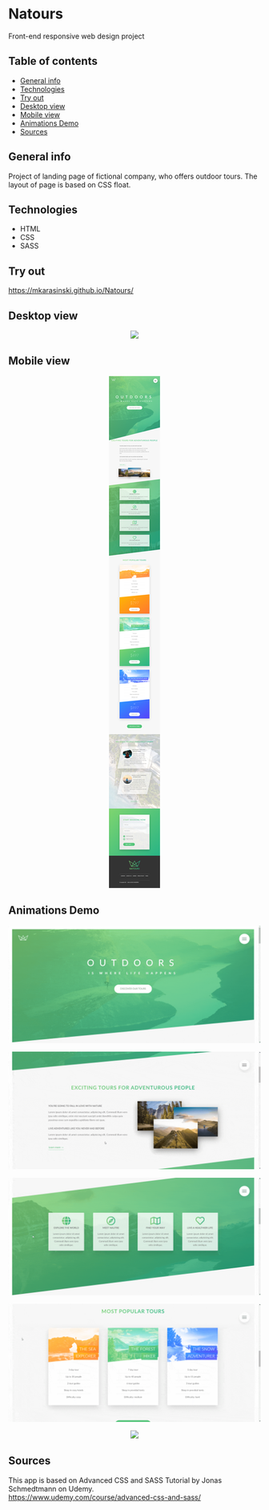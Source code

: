 # Natours 
Front-end responsive web design project

## Table of contents
* [General info](#general-info)
* [Technologies](#technologies)
* [Try out](#try-out)
* [Desktop view](#desktop-view)
* [Mobile view](#mobile-view)
* [Animations Demo](#animations-demo)
* [Sources](#sources)

## General info

Project of landing page of fictional company, who offers outdoor tours. The layout of page is based on CSS float.

## Technologies
* HTML
* CSS
* SASS

## Try out
https://mkarasinski.github.io/Natours/

## Desktop view
<p align="center">
  <img src="./demo/desktopView.png" />
</p>

## Mobile view
<p align="center">
  <img src="./demo/mobileView.png" />
</p>

## Animations Demo

<p align="center">
  <img src="./demo/part_1.gif" />
</p>
  
<p align="center">
  <img src="./demo/part_2.gif" />
</p>
  
<p align="center">
  <img src="./demo/part_3.gif" />
</p>
  
<p align="center">
  <img src="./demo/part_4.gif" />
</p>
  
<p align="center">
  <img src="./demo/part_5.gif" />
</p>

## Sources
This app is based on Advanced CSS and SASS Tutorial by Jonas Schmedtmann on Udemy.  
https://www.udemy.com/course/advanced-css-and-sass/
